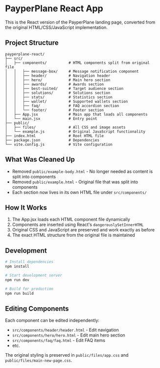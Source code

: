 # PayperPlane React App

This is the React version of the PayperPlane landing page, converted from the original HTML/CSS/JavaScript implementation.

## Project Structure

```
payperplane-react/
├── src/
│   ├── components/          # HTML components split from original file
│   │   ├── message-box/     # Message notification component
│   │   ├── header/          # Navigation header
│   │   ├── hero/            # Main hero section
│   │   ├── awards/          # Awards section
│   │   ├── best-suited/     # Target audience section
│   │   ├── solutions/       # Solutions section
│   │   ├── stats/           # Statistics section
│   │   ├── wallet/          # Supported wallets section
│   │   ├── faq/             # FAQ accordion section
│   │   └── footer/          # Footer section
│   ├── App.jsx              # Main app that loads all components
│   └── main.jsx             # Entry point
├── public/
│   ├── files/               # All CSS and image assets
│   └── example.js           # Original JavaScript functionality
├── index.html               # Root HTML file
├── package.json             # Dependencies
└── vite.config.js           # Vite configuration
```

## What Was Cleaned Up

- Removed `public/example-body.html` - No longer needed as content is split into components
- Removed `public/example.html` - Original file that was split into components
- Each section now lives in its own HTML file under `src/components/`

## How It Works

1. The App.jsx loads each HTML component file dynamically
2. Components are inserted using React's `dangerouslySetInnerHTML`
3. Original CSS and JavaScript are preserved and work exactly as before
4. The exact HTML structure from the original file is maintained

## Development

```bash
# Install dependencies
npm install

# Start development server
npm run dev

# Build for production
npm run build
```

## Editing Components

Each component can be edited independently:
- `src/components/header/header.html` - Edit navigation
- `src/components/hero/hero.html` - Edit main hero section
- `src/components/faq/faq.html` - Edit FAQ items
- etc.

The original styling is preserved in `public/files/app.css` and `public/files/main-new-page.css`.